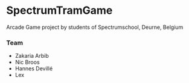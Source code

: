 ﻿# SpectrumTramGame
Arcade Game project by students of Spectrumschool, Deurne, Belgium

### Team
- Zakaria Arbib
- Nic Broos
- Hannes Devillé
- Lex